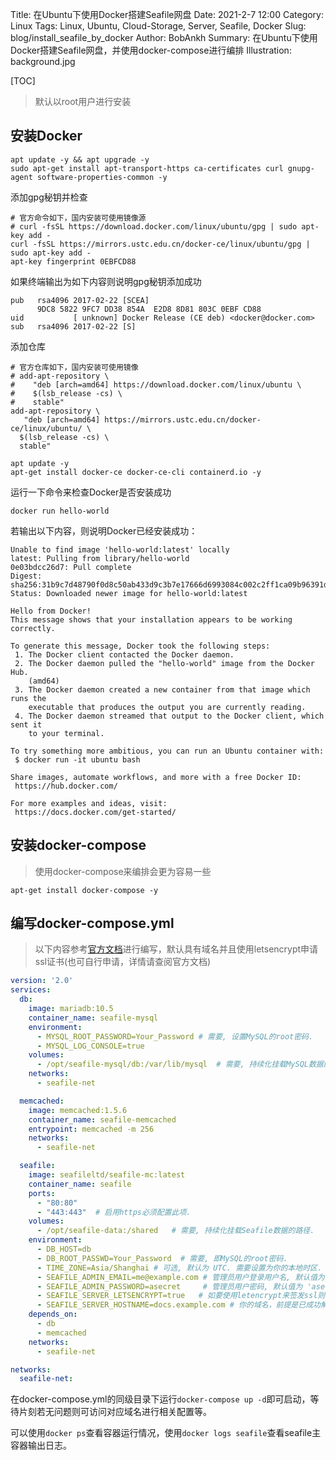 Title: 在Ubuntu下使用Docker搭建Seafile网盘
Date: 2021-2-7 12:00
Category: Linux
Tags: Linux, Ubuntu, Cloud-Storage, Server, Seafile, Docker
Slug: blog/install_seafile_by_docker
Author: BobAnkh
Summary: 在Ubuntu下使用Docker搭建Seafile网盘，并使用docker-compose进行编排
Illustration: background.jpg

[TOC]

> 默认以root用户进行安装

## 安装Docker

```shell
apt update -y && apt upgrade -y
sudo apt-get install apt-transport-https ca-certificates curl gnupg-agent software-properties-common -y
```

添加gpg秘钥并检查

```shell
# 官方命令如下，国内安装可使用镜像源
# curl -fsSL https://download.docker.com/linux/ubuntu/gpg | sudo apt-key add -
curl -fsSL https://mirrors.ustc.edu.cn/docker-ce/linux/ubuntu/gpg | sudo apt-key add -
apt-key fingerprint 0EBFCD88
```

如果终端输出为如下内容则说明gpg秘钥添加成功

```console
pub   rsa4096 2017-02-22 [SCEA]
      9DC8 5822 9FC7 DD38 854A  E2D8 8D81 803C 0EBF CD88
uid           [ unknown] Docker Release (CE deb) <docker@docker.com>
sub   rsa4096 2017-02-22 [S]
```

添加仓库

```shell
# 官方仓库如下，国内安装可使用镜像
# add-apt-repository \
#    "deb [arch=amd64] https://download.docker.com/linux/ubuntu \
#    $(lsb_release -cs) \
#    stable"
add-apt-repository \
   "deb [arch=amd64] https://mirrors.ustc.edu.cn/docker-ce/linux/ubuntu/ \
  $(lsb_release -cs) \
  stable"
```

```shell
apt update -y
apt-get install docker-ce docker-ce-cli containerd.io -y
```

运行一下命令来检查Docker是否安装成功

```shell
docker run hello-world
```

若输出以下内容，则说明Docker已经安装成功：

```console
Unable to find image 'hello-world:latest' locally
latest: Pulling from library/hello-world
0e03bdcc26d7: Pull complete
Digest: sha256:31b9c7d48790f0d8c50ab433d9c3b7e17666d6993084c002c2ff1ca09b96391d
Status: Downloaded newer image for hello-world:latest

Hello from Docker!
This message shows that your installation appears to be working correctly.

To generate this message, Docker took the following steps:
 1. The Docker client contacted the Docker daemon.
 2. The Docker daemon pulled the "hello-world" image from the Docker Hub.
    (amd64)
 3. The Docker daemon created a new container from that image which runs the
    executable that produces the output you are currently reading.
 4. The Docker daemon streamed that output to the Docker client, which sent it
    to your terminal.

To try something more ambitious, you can run an Ubuntu container with:
 $ docker run -it ubuntu bash

Share images, automate workflows, and more with a free Docker ID:
 https://hub.docker.com/

For more examples and ideas, visit:
 https://docs.docker.com/get-started/
```

## 安装docker-compose

> 使用docker-compose来编排会更为容易一些

```shell
apt-get install docker-compose -y
```

## 编写docker-compose.yml

> 以下内容参考[官方文档](https://cloud.seafile.com/published/seafile-manual-cn/docker/%E7%94%A8Docker%E9%83%A8%E7%BD%B2Seafile.md)进行编写，默认具有域名并且使用letsencrypt申请ssl证书(也可自行申请，详情请查阅官方文档)

```yaml
version: '2.0'
services:
  db:
    image: mariadb:10.5
    container_name: seafile-mysql
    environment:
      - MYSQL_ROOT_PASSWORD=Your_Password # 需要, 设置MySQL的root密码.
      - MYSQL_LOG_CONSOLE=true
    volumes:
      - /opt/seafile-mysql/db:/var/lib/mysql  # 需要, 持续化挂载MySQL数据的路径.
    networks:
      - seafile-net

  memcached:
    image: memcached:1.5.6
    container_name: seafile-memcached
    entrypoint: memcached -m 256
    networks:
      - seafile-net

  seafile:
    image: seafileltd/seafile-mc:latest
    container_name: seafile
    ports:
      - "80:80"
      - "443:443"  # 启用https必须配置此项.
    volumes:
      - /opt/seafile-data:/shared   # 需要, 持续化挂载Seafile数据的路径.
    environment:
      - DB_HOST=db
      - DB_ROOT_PASSWD=Your_Password  # 需要, 即MySQL的root密码.
      - TIME_ZONE=Asia/Shanghai # 可选, 默认为 UTC. 需要设置为你的本地时区.
      - SEAFILE_ADMIN_EMAIL=me@example.com # 管理员用户登录用户名, 默认值为 'me@example.com'.
      - SEAFILE_ADMIN_PASSWORD=asecret     # 管理员用户密码, 默认值为 'asecret'.
      - SEAFILE_SERVER_LETSENCRYPT=true   # 如要使用letencrypt来签发ssl则须改为true
      - SEAFILE_SERVER_HOSTNAME=docs.example.com # 你的域名，前提是已成功解析
    depends_on:
      - db
      - memcached
    networks:
      - seafile-net

networks:
  seafile-net:
```

在docker-compose.yml的同级目录下运行`docker-compose up -d`即可启动，等待片刻若无问题则可访问对应域名进行相关配置等。

可以使用`docker ps`查看容器运行情况，使用`docker logs seafile`查看seafile主容器输出日志。
